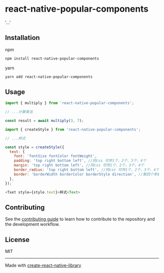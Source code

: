 # react-native-popular-components

'...'

## Installation

npm
```sh
npm install react-native-popular-components
```
yarn
```sh
yarn add react-native-popular-components
```


## Usage

```js
import { multiply } from 'react-native-popular-components';

// ...计算乘法

const result = await multiply(3, 7);
```

```js
import { createStyle } from 'react-native-popular-components';

// ...样式

const style = createStyle({
  text: {
    font: 'fontSize fontColor fontWeight',
    padding: 'top right bottom left', //同css 可传1个、2个、3个、4个
    margin: 'top right bottom left', //同css 可传1个、2个、3个、4个
    border_radius: 'top right bottom left', //同css 可传1个、2个、3个、4个
    border: 'borderWidth borderColor borderStyle direction', //第四个参数可选（方向） 默认四周都加边框
  },
});

<Txet style={style.text}>样式<Text>
```

## Contributing

See the [contributing guide](CONTRIBUTING.md) to learn how to contribute to the repository and the development workflow.

## License

MIT

---

Made with [create-react-native-library](https://github.com/callstack/react-native-builder-bob)

